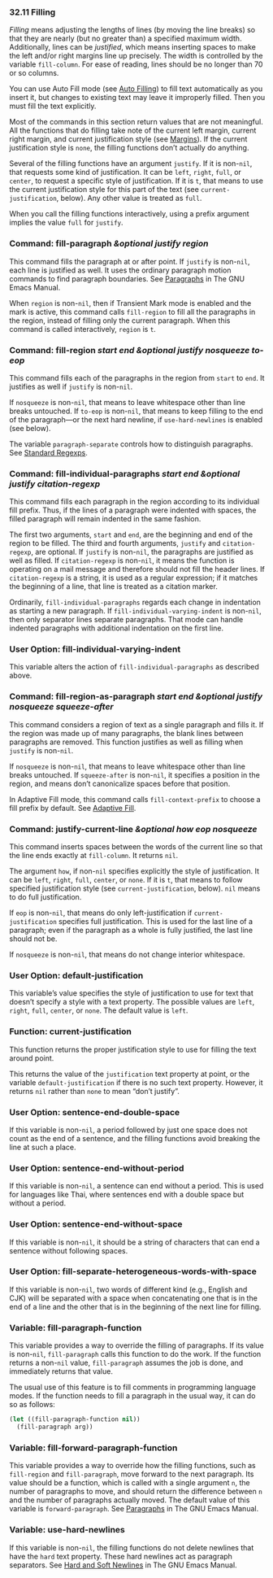 

### 32.11 Filling

*Filling* means adjusting the lengths of lines (by moving the line breaks) so that they are nearly (but no greater than) a specified maximum width. Additionally, lines can be *justified*, which means inserting spaces to make the left and/or right margins line up precisely. The width is controlled by the variable `fill-column`. For ease of reading, lines should be no longer than 70 or so columns.

You can use Auto Fill mode (see [Auto Filling](Auto-Filling.html)) to fill text automatically as you insert it, but changes to existing text may leave it improperly filled. Then you must fill the text explicitly.

Most of the commands in this section return values that are not meaningful. All the functions that do filling take note of the current left margin, current right margin, and current justification style (see [Margins](Margins.html)). If the current justification style is `none`, the filling functions don’t actually do anything.

Several of the filling functions have an argument `justify`. If it is non-`nil`, that requests some kind of justification. It can be `left`, `right`, `full`, or `center`, to request a specific style of justification. If it is `t`, that means to use the current justification style for this part of the text (see `current-justification`, below). Any other value is treated as `full`.

When you call the filling functions interactively, using a prefix argument implies the value `full` for `justify`.

### Command: **fill-paragraph** *\&optional justify region*

This command fills the paragraph at or after point. If `justify` is non-`nil`, each line is justified as well. It uses the ordinary paragraph motion commands to find paragraph boundaries. See [Paragraphs](https://www.gnu.org/software/emacs/manual/html_node/emacs/Paragraphs.html#Paragraphs) in The GNU Emacs Manual.

When `region` is non-`nil`, then if Transient Mark mode is enabled and the mark is active, this command calls `fill-region` to fill all the paragraphs in the region, instead of filling only the current paragraph. When this command is called interactively, `region` is `t`.

### Command: **fill-region** *start end \&optional justify nosqueeze to-eop*

This command fills each of the paragraphs in the region from `start` to `end`. It justifies as well if `justify` is non-`nil`.

If `nosqueeze` is non-`nil`, that means to leave whitespace other than line breaks untouched. If `to-eop` is non-`nil`, that means to keep filling to the end of the paragraph—or the next hard newline, if `use-hard-newlines` is enabled (see below).

The variable `paragraph-separate` controls how to distinguish paragraphs. See [Standard Regexps](Standard-Regexps.html).

### Command: **fill-individual-paragraphs** *start end \&optional justify citation-regexp*

This command fills each paragraph in the region according to its individual fill prefix. Thus, if the lines of a paragraph were indented with spaces, the filled paragraph will remain indented in the same fashion.

The first two arguments, `start` and `end`, are the beginning and end of the region to be filled. The third and fourth arguments, `justify` and `citation-regexp`, are optional. If `justify` is non-`nil`, the paragraphs are justified as well as filled. If `citation-regexp` is non-`nil`, it means the function is operating on a mail message and therefore should not fill the header lines. If `citation-regexp` is a string, it is used as a regular expression; if it matches the beginning of a line, that line is treated as a citation marker.

Ordinarily, `fill-individual-paragraphs` regards each change in indentation as starting a new paragraph. If `fill-individual-varying-indent` is non-`nil`, then only separator lines separate paragraphs. That mode can handle indented paragraphs with additional indentation on the first line.

### User Option: **fill-individual-varying-indent**

This variable alters the action of `fill-individual-paragraphs` as described above.

### Command: **fill-region-as-paragraph** *start end \&optional justify nosqueeze squeeze-after*

This command considers a region of text as a single paragraph and fills it. If the region was made up of many paragraphs, the blank lines between paragraphs are removed. This function justifies as well as filling when `justify` is non-`nil`.

If `nosqueeze` is non-`nil`, that means to leave whitespace other than line breaks untouched. If `squeeze-after` is non-`nil`, it specifies a position in the region, and means don’t canonicalize spaces before that position.

In Adaptive Fill mode, this command calls `fill-context-prefix` to choose a fill prefix by default. See [Adaptive Fill](Adaptive-Fill.html).

### Command: **justify-current-line** *\&optional how eop nosqueeze*

This command inserts spaces between the words of the current line so that the line ends exactly at `fill-column`. It returns `nil`.

The argument `how`, if non-`nil` specifies explicitly the style of justification. It can be `left`, `right`, `full`, `center`, or `none`. If it is `t`, that means to follow specified justification style (see `current-justification`, below). `nil` means to do full justification.

If `eop` is non-`nil`, that means do only left-justification if `current-justification` specifies full justification. This is used for the last line of a paragraph; even if the paragraph as a whole is fully justified, the last line should not be.

If `nosqueeze` is non-`nil`, that means do not change interior whitespace.

### User Option: **default-justification**

This variable’s value specifies the style of justification to use for text that doesn’t specify a style with a text property. The possible values are `left`, `right`, `full`, `center`, or `none`. The default value is `left`.

### Function: **current-justification**

This function returns the proper justification style to use for filling the text around point.

This returns the value of the `justification` text property at point, or the variable `default-justification` if there is no such text property. However, it returns `nil` rather than `none` to mean “don’t justify”.

### User Option: **sentence-end-double-space**

If this variable is non-`nil`, a period followed by just one space does not count as the end of a sentence, and the filling functions avoid breaking the line at such a place.

### User Option: **sentence-end-without-period**

If this variable is non-`nil`, a sentence can end without a period. This is used for languages like Thai, where sentences end with a double space but without a period.

### User Option: **sentence-end-without-space**

If this variable is non-`nil`, it should be a string of characters that can end a sentence without following spaces.

### User Option: **fill-separate-heterogeneous-words-with-space**

If this variable is non-`nil`, two words of different kind (e.g., English and CJK) will be separated with a space when concatenating one that is in the end of a line and the other that is in the beginning of the next line for filling.

### Variable: **fill-paragraph-function**

This variable provides a way to override the filling of paragraphs. If its value is non-`nil`, `fill-paragraph` calls this function to do the work. If the function returns a non-`nil` value, `fill-paragraph` assumes the job is done, and immediately returns that value.

The usual use of this feature is to fill comments in programming language modes. If the function needs to fill a paragraph in the usual way, it can do so as follows:

```lisp
(let ((fill-paragraph-function nil))
  (fill-paragraph arg))
```

### Variable: **fill-forward-paragraph-function**

This variable provides a way to override how the filling functions, such as `fill-region` and `fill-paragraph`, move forward to the next paragraph. Its value should be a function, which is called with a single argument `n`, the number of paragraphs to move, and should return the difference between `n` and the number of paragraphs actually moved. The default value of this variable is `forward-paragraph`. See [Paragraphs](https://www.gnu.org/software/emacs/manual/html_node/emacs/Paragraphs.html#Paragraphs) in The GNU Emacs Manual.

### Variable: **use-hard-newlines**

If this variable is non-`nil`, the filling functions do not delete newlines that have the `hard` text property. These hard newlines act as paragraph separators. See [Hard and Soft Newlines](https://www.gnu.org/software/emacs/manual/html_node/emacs/Hard-and-Soft-Newlines.html#Hard-and-Soft-Newlines) in The GNU Emacs Manual.
